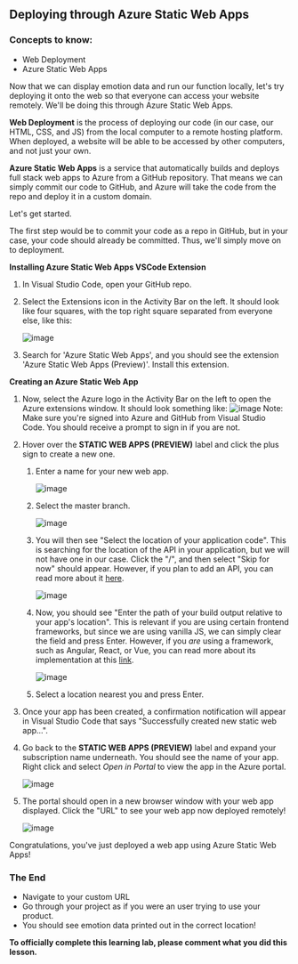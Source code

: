 ## Deploying through Azure Static Web Apps

### Concepts to know:
* Web Deployment
* Azure Static Web Apps

Now that we can display emotion data and run our function locally, let's try deploying it onto the web so that everyone can access your website remotely. We'll be doing this through Azure Static Web Apps.

**Web Deployment** is the process of deploying our code (in our case, our HTML, CSS, and JS) from the local computer to a remote hosting platform. When deployed, a website will be able to be accessed by other computers, and not just your own.

**Azure Static Web Apps** is a service that automatically builds and deploys full stack web apps to Azure from a GitHub repository. That means we can simply commit our code to GitHub, and Azure will take the code from the repo and deploy it in a custom domain.

Let's get started.

The first step would be to commit your code as a repo in GitHub, but in your case, your code should already be committed. Thus, we'll simply move on to deployment.

**Installing Azure Static Web Apps VSCode Extension**

1. In Visual Studio Code, open your GitHub repo.
2. Select the Extensions icon in the Activity Bar on the left. It should look like four squares, with the top right square separated from everyone else, like this:

   ![image](https://user-images.githubusercontent.com/49426183/103468402-c2f71200-4d26-11eb-9648-35b821b0666e.png)
   
3. Search for 'Azure Static Web Apps', and you should see the extension 'Azure Static Web Apps (Preview)'. Install this extension.

**Creating an Azure Static Web App**

1. Now, select the Azure logo in the Activity Bar on the left to open the Azure extensions window. It should look something like: 
   ![image](https://user-images.githubusercontent.com/49426183/103468430-e5892b00-4d26-11eb-9e13-cabd60e4b852.png)
   Note: Make sure you're signed into Azure and GitHub from Visual Studio Code. You should receive a prompt to sign in if you are not.
2. Hover over the **STATIC WEB APPS (PREVIEW)** label and click the plus sign to create a new one.
   1. Enter a name for your new web app.
      
      ![image](https://user-images.githubusercontent.com/49426183/103468439-f46fdd80-4d26-11eb-8fea-3ab01e404887.png)
      
   2. Select the master branch.
      
      ![image](https://user-images.githubusercontent.com/49426183/103468443-ffc30900-4d26-11eb-9b27-c868a085da15.png)
   
   3. You will then see "Select the location of your application code". This is searching for the location of the API in your application, but we will not have one in our case. Click the "/", and then select "Skip for now" should appear. However, if you plan to add an API, you can read more about it [here](https://docs.microsoft.com/en-us/azure/static-web-apps/add-api).
      
      ![image](https://user-images.githubusercontent.com/49426183/103468455-10737f00-4d27-11eb-9079-f29989377dfc.png)
   
   4. Now, you should see "Enter the path of your build output relative to your app's location". This is relevant if you are using certain frontend frameworks, but since we are using vanilla JS, we can simply clear the field and press Enter. However, if you *are* using a framework, such as Angular, React, or Vue, you can read more about its implementation at this [link](https://docs.microsoft.com/en-us/azure/static-web-apps/getting-started?tabs=angular).
   
      ![image](https://user-images.githubusercontent.com/49426183/103468460-1ec19b00-4d27-11eb-8598-e2c5b5f5c6b6.png)
      
   5. Select a location nearest you and press Enter.
3. Once your app has been created, a confirmation notification will appear in Visual Studio Code that says "Successfully created new static web app...".
4. Go back to the **STATIC WEB APPS (PREVIEW)** label and expand your subscription name underneath. You should see the name of your app. Right click and select *Open in Portal* to view the app in the Azure portal.

   ![image](https://user-images.githubusercontent.com/49426183/103468464-2bde8a00-4d27-11eb-9f98-b96dd04f665d.png)
   
5. The portal should open in a new browser window with your web app displayed. Click the "URL" to see your web app now deployed remotely! 

   ![image](https://user-images.githubusercontent.com/49426183/103468468-36991f00-4d27-11eb-8aba-7522dd71c94f.png)

Congratulations, you've just deployed a web app using Azure Static Web Apps!

### The End

* Navigate to your custom URL 
* Go through your project as if you were an user trying to use your product.
* You should see emotion data printed out in the correct location!

**To officially complete this learning lab, please comment what you did this lesson.**
